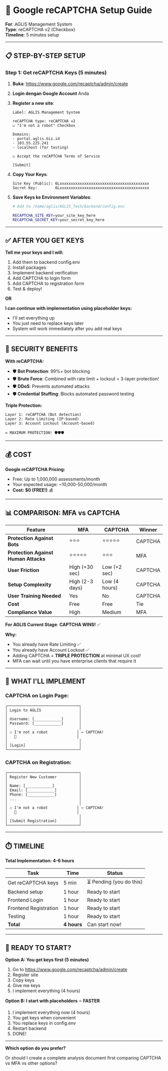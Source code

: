 # 🤖 Google reCAPTCHA Setup Guide
**For**: AGLIS Management System  
**Type**: reCAPTCHA v2 (Checkbox)  
**Timeline**: 5 minutes setup

---

## 📋 **STEP-BY-STEP SETUP**

### **Step 1: Get reCAPTCHA Keys (5 minutes)**

1. **Buka**: https://www.google.com/recaptcha/admin/create

2. **Login dengan Google Account** Anda

3. **Register a new site**:
   ```
   Label: AGLIS Management System
   
   reCAPTCHA type: reCAPTCHA v2
   ☑ "I'm not a robot" Checkbox
   
   Domains: 
   - portal.aglis.biz.id
   - 103.55.225.241
   - localhost (for testing)
   
   ☑ Accept the reCAPTCHA Terms of Service
   
   [Submit]
   ```

4. **Copy Your Keys**:
   ```
   Site Key (Public): 6Lxxxxxxxxxxxxxxxxxxxxxxxxxxxxxxxxxxxxxxxx
   Secret Key:        6Lxxxxxxxxxxxxxxxxxxxxxxxxxxxxxxxxxxxxxxxx
   ```

5. **Save Keys ke Environment Variables**:
   ```bash
   # Add to /home/aglis/AGLIS_Tech/backend/config.env
   
   RECAPTCHA_SITE_KEY=your_site_key_here
   RECAPTCHA_SECRET_KEY=your_secret_key_here
   ```

---

## ✅ **AFTER YOU GET KEYS**

**Tell me your keys and I will:**
1. Add them to backend config.env
2. Install packages
3. Implement backend verification
4. Add CAPTCHA to login form
5. Add CAPTCHA to registration form
6. Test & deploy!

**OR**

**I can continue with implementation using placeholder keys:**
- I'll set everything up
- You just need to replace keys later
- System will work immediately after you add real keys

---

## 🔐 **SECURITY BENEFITS**

**With reCAPTCHA:**
- 🛡️ **Bot Protection**: 99%+ bot blocking
- 🛡️ **Brute Force**: Combined with rate limit + lockout = 3-layer protection!
- 🛡️ **DDoS**: Prevents automated attacks
- 🛡️ **Credential Stuffing**: Blocks automated password testing

**Triple Protection:**
```
Layer 1: reCAPTCHA (Bot detection)
Layer 2: Rate Limiting (IP-based)
Layer 3: Account Lockout (Account-based)

= MAXIMUM PROTECTION! 🛡️🛡️🛡️
```

---

## 💰 **COST**

**Google reCAPTCHA Pricing:**
- Free: Up to 1,000,000 assessments/month
- Your expected usage: ~10,000-50,000/month
- **Cost: $0 (FREE!)** 💰

---

## 📊 **COMPARISON: MFA vs CAPTCHA**

| Feature | MFA | CAPTCHA | Winner |
|---------|-----|---------|--------|
| **Protection Against Bots** | ⭐⭐⭐ | ⭐⭐⭐⭐⭐ | CAPTCHA |
| **Protection Against Human Attacks** | ⭐⭐⭐⭐⭐ | ⭐⭐⭐ | MFA |
| **User Friction** | High (+30 sec) | Low (+2 sec) | CAPTCHA |
| **Setup Complexity** | High (2-3 days) | Low (4 hours) | CAPTCHA |
| **User Training Needed** | Yes | No | CAPTCHA |
| **Cost** | Free | Free | Tie |
| **Compliance Value** | High | Medium | MFA |

**For AGLIS Current Stage**: **CAPTCHA WINS!** ✅

**Why:**
- You already have Rate Limiting ✅
- You already have Account Lockout ✅
- Adding CAPTCHA = **TRIPLE PROTECTION** at minimal UX cost!
- MFA can wait until you have enterprise clients that require it

---

## 🎯 **WHAT I'LL IMPLEMENT**

### **CAPTCHA on Login Page:**
```
┌────────────────────────────────┐
│ Login to AGLIS                 │
│                                │
│ Username: [____________]       │
│ Password: [____________]       │
│                                │
│ ☐ I'm not a robot             │ ← CAPTCHA!
│   🔄                           │
│                                │
│ [Login]                        │
└────────────────────────────────┘
```

### **CAPTCHA on Registration:**
```
┌────────────────────────────────┐
│ Register New Customer          │
│                                │
│ Name: [____________]           │
│ Email: [____________]          │
│ Phone: [____________]          │
│ ...                            │
│                                │
│ ☐ I'm not a robot             │ ← CAPTCHA!
│   🔄                           │
│                                │
│ [Submit Registration]          │
└────────────────────────────────┘
```

---

## ⏱️ **TIMELINE**

**Total Implementation: 4-6 hours**

| Task | Time | Status |
|------|------|--------|
| Get reCAPTCHA keys | 5 min | ⏳ Pending (you do this) |
| Backend setup | 1 hour | Ready to start |
| Frontend Login | 1 hour | Ready to start |
| Frontend Registration | 1 hour | Ready to start |
| Testing | 1 hour | Ready to start |
| **Total** | **4 hours** | Can start now! |

---

## 🚀 **READY TO START?**

**Option A: You get keys first (5 minutes)**
1. Go to https://www.google.com/recaptcha/admin/create
2. Register site
3. Copy keys
4. Give me keys
5. I implement everything (4 hours)

**Option B: I start with placeholders** ⭐ **FASTER**
1. I implement everything now (4 hours)
2. You get keys when convenient
3. You replace keys in config.env
4. Restart backend
5. DONE!

---

**Which option do you prefer?**

Or should I create a complete analysis document first comparing CAPTCHA vs MFA vs other options?


